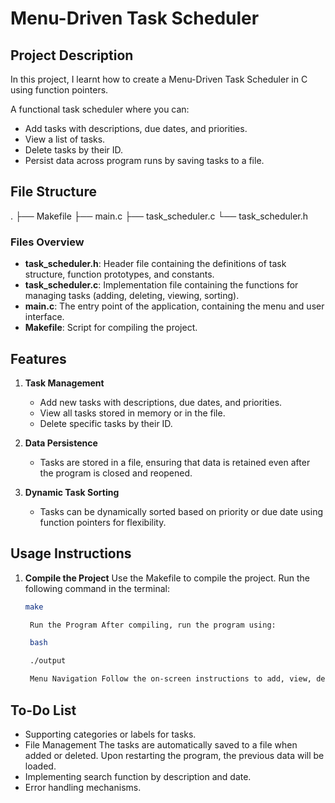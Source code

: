 # Menu-Driven Task Scheduler

## Project Description

In this project, I learnt how to create a Menu-Driven Task Scheduler in C using function pointers.

A functional task scheduler where you can:
- Add tasks with descriptions, due dates, and priorities.
- View a list of tasks.
- Delete tasks by their ID.
- Persist data across program runs by saving tasks to a file.

## File Structure

. ├── Makefile ├── main.c ├── task_scheduler.c └── task_scheduler.h


### Files Overview

- **task_scheduler.h**: Header file containing the definitions of task structure, function prototypes, and constants.
- **task_scheduler.c**: Implementation file containing the functions for managing tasks (adding, deleting, viewing, sorting).
- **main.c**: The entry point of the application, containing the menu and user interface.
- **Makefile**: Script for compiling the project.

## Features

1. **Task Management**
   - Add new tasks with descriptions, due dates, and priorities.
   - View all tasks stored in memory or in the file.
   - Delete specific tasks by their ID.

2. **Data Persistence**
   - Tasks are stored in a file, ensuring that data is retained even after the program is closed and reopened.

3. **Dynamic Task Sorting**
   - Tasks can be dynamically sorted based on priority or due date using function pointers for flexibility.

## Usage Instructions

1. **Compile the Project**
   Use the Makefile to compile the project. Run the following command in the terminal:
   ```bash
   make

    Run the Program After compiling, run the program using:

    bash

    ./output

    Menu Navigation Follow the on-screen instructions to add, view, delete, or sort tasks.


## To-Do List

- Supporting categories or labels for tasks.
- File Management The tasks are automatically saved to a file when added or deleted. Upon restarting the program, the previous data will be loaded.
- Implementing search function by description and date.
- Error handling mechanisms.